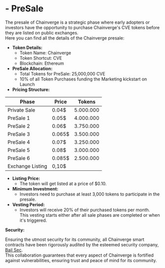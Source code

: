 # - PreSale

The presale of Chainverge is a strategic phase where early adopters or investors have the opportunity to purchase Chainverge's CVE tokens before they are listed on public exchanges. \
Here you can find all the details of the Chainverge presale:

* **Token Details:**
  * Token Name: Chainverge
  * Token Shortcut: CVE
  * Blockchain: Ethereum
* **PreSale Allocation:**
  * Total Tokens for PreSale: 25,000,000 CVE
  * 10% of all Token Purchases funding the Marketing kickstart on Launch
* **Pricing Structure:**



| Phase            | Price  | Tokens    |
| ---------------- | ------ | --------- |
| Private Sale     | 0.04$  | 5.000.000 |
| PreSale 1        | 0.05$  | 4.000.000 |
| PreSale 2        | 0.06$  | 3.750.000 |
| PreSale 3        | 0.065$ | 3.500.000 |
| PreSale 4        | 0.07$  | 3.250.000 |
| PreSale 5        | 0.08$  | 3.000.000 |
| PreSale 6        | 0.085$ | 2.500.000 |
| Exchange Listing | 0,10$  |           |

* **Listing Price:**
  * The token will get listed at a price of $0.10.
* **Minimum Investment:**
  * Investors need to purchase at least 3,000 tokens to participate in the presale.
* **Vesting Period:**
  * Investors will receive 20% of their purchased tokens per month. \
    This vesting starts either after all sale phases are completed or when it's triggered.



**Security:**

Ensuring the utmost security for its community, all Chainverge smart contracts have been rigorously audited by the esteemed security company, [Bail Sec](https://bailsec.io/). \
This collaboration guarantees that every aspect of Chainverge is fortified against vulnerabilities, ensuring trust and peace of mind for its community.
